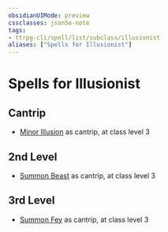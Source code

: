 ```yaml
---
obsidianUIMode: preview
cssclasses: json5e-note
tags:
- ttrpg-cli/spell/list/subclass/illusionist
aliases: ["Spells for Illusionist"]
---
```

# Spells for Illusionist

## Cantrip

- [Minor Illusion](minor-illusion-xphb "XPHB") as cantrip, at class level 3

## 2nd Level

- [Summon Beast](summon-beast-xphb "XPHB") as cantrip, at class level 3

## 3rd Level

- [Summon Fey](summon-fey-xphb "XPHB") as cantrip, at class level 3